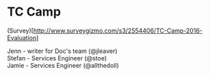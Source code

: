 # TC Camp

(Survey)[http://www.surveygizmo.com/s3/2554406/TC-Camp-2016-Evaluation]

Jenn - writer for Doc's team (@jleaver)  
Stefan - Services Engineer (@stoe)  
Jamie - Services Engineer (@allthedoll)  
